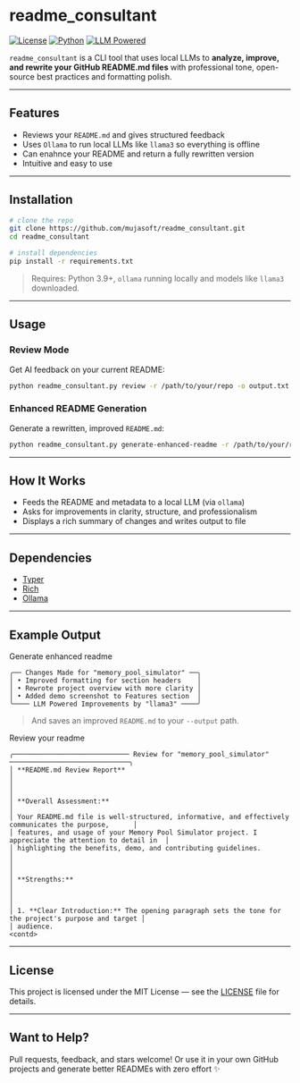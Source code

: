 # readme_consultant

[![License](https://img.shields.io/badge/license-MIT-green.svg)](LICENSE)
[![Python](https://img.shields.io/badge/Python-3.9+-blue.svg)](https://www.python.org/)
[![LLM Powered](https://img.shields.io/badge/LLM-Ollama%20%2B%20Typer-informational)](https://ollama.ai)

`readme_consultant` is a CLI tool that uses local LLMs to **analyze, improve, and rewrite your GitHub README.md files** with professional tone, open-source best practices and formatting polish.

---

## Features

- Reviews your `README.md` and gives structured feedback
- Uses `Ollama` to run local LLMs like `llama3` so everything is offline
- Can enahnce your README and return a fully rewritten version
- Intuitive and easy to use

---

## Installation

```bash
# clone the repo
git clone https://github.com/mujasoft/readme_consultant.git
cd readme_consultant

# install dependencies
pip install -r requirements.txt
```

> Requires: Python 3.9+, `ollama` running locally and models like `llama3` downloaded.

---

## Usage

### Review Mode

Get AI feedback on your current README:

```bash
python readme_consultant.py review -r /path/to/your/repo -o output.txt
```

### Enhanced README Generation

Generate a rewritten, improved `README.md`:

```bash
python readme_consultant.py generate-enhanced-readme -r /path/to/your/repo -o output_readme.md
```

---

## How It Works

- Feeds the README and metadata to a local LLM (via `ollama`)
- Asks for improvements in clarity, structure, and professionalism
- Displays a rich summary of changes and writes output to file

---

## Dependencies

- [Typer](https://typer.tiangolo.com/)
- [Rich](https://github.com/Textualize/rich)
- [Ollama](https://ollama.ai/)

---

## Example Output

Generate enhanced readme
```text
╭── Changes Made for "memory_pool_simulator" ──╮
│ • Improved formatting for section headers    │
│ • Rewrote project overview with more clarity │
│ • Added demo screenshot to Features section  │
╰──── LLM Powered Improvements by "llama3" ────╯

```

> And saves an improved `README.md` to your `--output` path.

Review your readme
```text
╭───────────────────────────── Review for "memory_pool_simulator" ──────────────────────────────╮
│ **README.md Review Report**                                                                         │
│                                                                                                     │
│ **Overall Assessment:**                                                                             │
│ Your README.md file is well-structured, informative, and effectively communicates the purpose,      │
│ features, and usage of your Memory Pool Simulator project. I appreciate the attention to detail in  │
│ highlighting the benefits, demo, and contributing guidelines.                                       │
│                                                                                                     │
│ **Strengths:**                                                                                      │
│                                                                                                     │
│ 1. **Clear Introduction:** The opening paragraph sets the tone for the project's purpose and target │
│ audience.
<contd>
```

---

## License

This project is licensed under the MIT License — see the [LICENSE](LICENSE) file for details.

---

## Want to Help?

Pull requests, feedback, and stars welcome!
Or use it in your own GitHub projects and generate better READMEs with zero effort ✨
